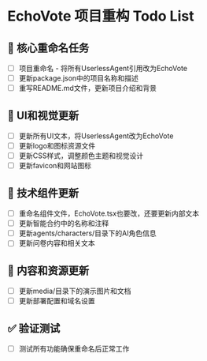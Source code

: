 # EchoVote 项目重构 Todo List

## 🎯 核心重命名任务
- [ ] 项目重命名 - 将所有UserlessAgent引用改为EchoVote
- [ ] 更新package.json中的项目名称和描述
- [ ] 重写README.md文件，更新项目介绍和背景

## 🎨 UI和视觉更新
- [ ] 更新所有UI文本，将UserlessAgent改为EchoVote
- [ ] 更新logo和图标资源文件
- [ ] 更新CSS样式，调整颜色主题和视觉设计
- [ ] 更新favicon和网站图标

## 🔧 技术组件更新
- [ ] 重命名组件文件，EchoVote.tsx也要改，还要更新内部文本
- [ ] 更新智能合约中的名称和注释
- [ ] 更新agents/characters/目录下的AI角色信息
- [ ] 更新问卷内容和相关文本

## 📝 内容和资源更新
- [ ] 更新media/目录下的演示图片和文档
- [ ] 更新部署配置和域名设置

## ✅ 验证测试
- [ ] 测试所有功能确保重命名后正常工作